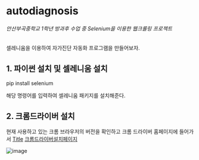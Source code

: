 # autodiagnosis
###### 안산부곡중학교 1학년 방과후 수업 중 Selenium을 이용한 웹크롤링 프로젝트

셀레니움을 이용하여 자가진단 자동화 프로그램을 만들어보자.

## 1. 파이썬 설치 및 셀레니움 설치

  pip install selenium

해당 명령어를 입력하여 셀레니움 패키지를 설치해준다.

## 2. 크롬드라이버 설치
현재 사용하고 있는 크롬 브라우저의 버전을 확인하고
크롬 드라이버 홈페이지에 들어가서
[Title](link)
[크롬드라이버설치페이지](https://chromedriver.chromium.org/downloads, "chromedriver page")


![image](https://user-images.githubusercontent.com/38392618/172553246-217c6e9a-404a-4c45-b92e-cc1496fafc56.png)
